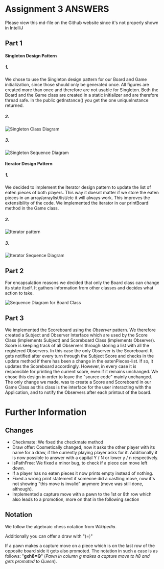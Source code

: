 # Assignment 3 ANSWERS

Please view this md-file on the Github website since it's not properly shown in IntelliJ
## Part 1

#### Singleton Design Pattern 

##### 1. 
We chose to use the Singleton design pattern for our Board and Game initialization, since those should only be generated once. 
All figures are created more than once and therefore are not usable for Singleton. Both the Board and the Game class are created in 
a static initializer and are therefore thread safe. In the public getInstance() you get the one uniqueInstance returned.

##### 2.
![Singleton Class Diagram](https://github.com/alainkueng/BINF4241-group08/blob/Test/Assignment%203/Class%20Diagram%20Singleton.png)

##### 3.
![Singleton Sequence Diagram](https://github.com/alainkueng/BINF4241-group08/blob/Test/Assignment%203/Sequence%20Diagram%20Singleton.png)
 
 
 
#### Iterator Design Pattern 
##### 1. 
We decided to implement the Iterator design pattern to update the list of eaten pieces of both players. This way it
doesnt matter if we store the eaten pieces in an array/arraylist/list/etc it will always work. This improves the 
extensibility of the code. We implemented the iterator in our printBoard method in the Game class.

##### 2.
![Iterator pattern](https://github.com/alainkueng/BINF4241-group08/blob/Test/Assignment%203/Iterator%20diagram.png)

##### 3.
![Iterator Sequence Diagram](https://github.com/alainkueng/BINF4241-group08/blob/Test/Assignment%203/Iterator%20Sequence%20Diagram.png)

## Part 2
For encapsulation reasons we decided that only the Board class can change its state itself. It gathers information from other classes and decides what action to take.

![Sequence Diagram for Board Class](https://github.com/alainkueng/BINF4241-group08/blob/Test/Assignment%203/Board%20Sequence%20Diagram.png)

## Part 3
We implemented the Scoreboard using the _Observer_ pattern. We therefore created a Subject and Observer Interface
which are used by the Score Class (implements Subject) and Scoreboard Class (implements Observer). Score is keeping
track of all Observers through storing a list with all the registered Observers. In this case the only Observer is 
the Scoreboard. It gets notified after every turn through the Subject Score and checks in the update method if there
has been a change in the eatenPieces-list. If so, it updates the Scoreboard accordingly. However, in every case it
is responsible for printing the current score, even if it remains unchanged. We chose this design in order to
leave the "source code" mainly unchanged. The only change we made, was to create a Score and Scoreboard in our Game
Class as this class is the interface for the user interacting with the Application, and to notify the Observers
after each printout of the board. 

# Further Information
## Changes

* Checkmate: We fixed the checkmate method
* Draw offer: Cosmetically changed, now it asks the other player with its name for a draw, if the currently playing
player asks for it. Additionally it is now possible to answer with a capital Y / N or lower y / n respectively.
* isPathFree: We fixed a minor bug, to check if a piece can move left down.
* If a player has no eaten pieces it now prints empty instead of nothing.
* Fixed a wrong print statement if someone did a castling move, now it's not showing "this move is invalid" anymore
(move was still done, although).
* Implemented a capture move with a pawn to the 1st or 8th row which also leads to a promotion, more on that in the
following section

## Notation
We follow the algebraic chess notation from _Wikipedia_. 

Additionally you can offer a draw with "(=)"

If a pawn makes a capture move on a piece which is on the last row of the opposite board side it gets also promoted.
The notation in such a case is as follows: "**gxh8=Q**" (*Pawn in column g makes a capture move to h8 and gets promoted to Queen*).
